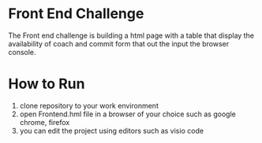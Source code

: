 # Front End Challenge
The Front end challenge is building a html page with a table that display the availability of coach and commit form that out the input the browser console.
# How to Run
1. clone repository to your work environment
2. open Frontend.hml file in a browser of your choice such as google chrome, firefox
3. you can edit the project using editors such as visio code
